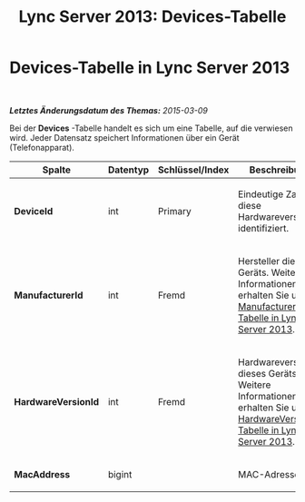 ﻿---
title: 'Lync Server 2013: Devices-Tabelle'
TOCTitle: Devices-Tabelle
ms:assetid: 532e2280-4bbc-4a6c-93da-45d9f80a30a0
ms:mtpsurl: https://technet.microsoft.com/de-de/library/Gg398351(v=OCS.15)
ms:contentKeyID: 49294011
ms.date: 05/19/2016
mtps_version: v=OCS.15
ms.translationtype: HT
---

# Devices-Tabelle in Lync Server 2013

 

_**Letztes Änderungsdatum des Themas:** 2015-03-09_

Bei der **Devices** -Tabelle handelt es sich um eine Tabelle, auf die verwiesen wird. Jeder Datensatz speichert Informationen über ein Gerät (Telefonapparat).


<table>
<colgroup>
<col style="width: 25%" />
<col style="width: 25%" />
<col style="width: 25%" />
<col style="width: 25%" />
</colgroup>
<thead>
<tr class="header">
<th>Spalte</th>
<th>Datentyp</th>
<th>Schlüssel/Index</th>
<th>Beschreibung</th>
</tr>
</thead>
<tbody>
<tr class="odd">
<td><p><strong>DeviceId</strong></p></td>
<td><p>int</p></td>
<td><p>Primary</p></td>
<td><p>Eindeutige Zahl, die diese Hardwareversion identifiziert.</p></td>
</tr>
<tr class="even">
<td><p><strong>ManufacturerId</strong></p></td>
<td><p>int</p></td>
<td><p>Fremd</p></td>
<td><p>Hersteller dieses Geräts. Weitere Informationen erhalten Sie unter <a href="lync-server-2013-manufacturers-table.md">Manufacturers-Tabelle in Lync Server 2013</a>.</p></td>
</tr>
<tr class="odd">
<td><p><strong>HardwareVersionId</strong></p></td>
<td><p>int</p></td>
<td><p>Fremd</p></td>
<td><p>Hardwareversion dieses Geräts. Weitere Informationen erhalten Sie unter <a href="lync-server-2013-hardwareversions-table.md">HardwareVersions-Tabelle in Lync Server 2013</a>.</p></td>
</tr>
<tr class="even">
<td><p><strong>MacAddress</strong></p></td>
<td><p>bigint</p></td>
<td><p></p></td>
<td><p>MAC-Adresse</p></td>
</tr>
</tbody>
</table>

